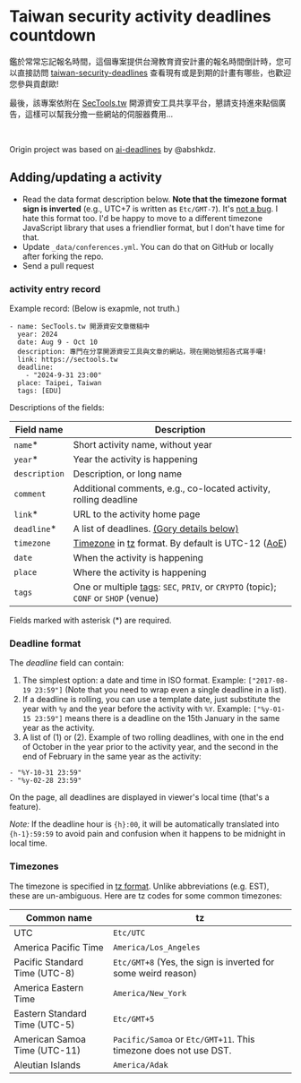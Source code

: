 # Taiwan security activity deadlines countdown

鑑於常常忘記報名時間，這個專案提供台灣教育資安計畫的報名時間倒計時，您可以直接訪問 [taiwan-security-deadlines](https://stwater20.github.io/taiwan-security-deadlines) 查看現有或是到期的計畫有哪些，也歡迎您參與貢獻歐!

最後，該專案依附在 [SecTools.tw](https://sectools.tw) 開源資安工具共享平台，懇請支持進來點個廣告，這樣可以幫我分擔一些網站的伺服器費用...

<br>

Origin project was based on [ai-deadlines](https://aideadlin.es) by @abshkdz.

## Adding/updating a activity

* Read the data format description below. **Note that the timezone format sign is inverted** (e.g., UTC+7 is written as `Etc/GMT-7`). It's [not a bug][0]. I hate this format too. I'd be happy to move to a different timezone JavaScript library that uses a friendlier format, but I don't have time for that.
* Update `_data/conferences.yml`. You can do that on GitHub or locally after forking the repo.
* Send a pull request

### activity entry record

Example record: (Below is exapmle, not truth.)

```
- name: SecTools.tw 開源資安文章徵稿中
  year: 2024
  date: Aug 9 - Oct 10
  description: 專門在分享開源資安工具與文章的網站，現在開始號招各式寫手囉!
  link: https://sectools.tw
  deadline:
    - "2024-9-31 23:00"
  place: Taipei, Taiwan
  tags: [EDU]
```

Descriptions of the fields:

| Field name    | Description                                                                             |
|---------------|-----------------------------------------------------------------------------------------|
| `name`\*      | Short activity name, without year                                                     |
| `year`\*      | Year the activity is happening                                                        |
| `description` | Description, or long name                                                               |
| `comment`     | Additional comments, e.g., co-located activity, rolling deadline                      |
| `link`\*      | URL to the activity home page                                                         |
| `deadline`\*  | A list of deadlines. [(Gory details below)][4]                                          |
| `timezone`    | [Timezone][5] in [tz][1] format. By default is UTC-12 ([AoE][2])                        |
| `date`        | When the activity is happening                                                        |
| `place`       | Where the activity is happening                                                       |
| `tags`        | One or multiple [tags][3]: `SEC`, `PRIV`, or `CRYPTO` (topic); `CONF` or `SHOP` (venue) |

Fields marked with asterisk (\*) are required.


### Deadline format

The *deadline* field can contain:

1. The simplest option: a date and time in ISO format. Example: `["2017-08-19 23:59"]` (Note that you need to wrap even a single deadline in a list).
2. If a deadline is rolling, you can use a template date, just substitute the
   year with `%y` and the year before the activity with `%Y`. Example:
   `["%y-01-15 23:59"]` means there is a deadline on the 15th January in the
   same year as the activity.
2. A list of (1) or (2). Example of two rolling deadlines, with one in the end
   of October in the year prior to the activity year, and the second in the
   end of February in the same year as the activity:
  ```
  - "%Y-10-31 23:59"
  - "%y-02-28 23:59"
  ```

On the page, all deadlines are displayed in viewer's local time (that's a feature).

*Note:* If the deadline hour is `{h}:00`, it will be automatically translated into `{h-1}:59:59` to avoid pain and confusion when it happens to be midnight in local time.

### Timezones

The timezone is specified in [tz format][1]. Unlike abbreviations (e.g. EST), these are un-ambiguous. Here are tz codes for some common timezones:

| Common name                   | tz                                                                 |
|-------------------------------|--------------------------------------------------------------------|
| UTC                           | `Etc/UTC`                                                          |
| America Pacific Time          | `America/Los_Angeles`                                              |
| Pacific Standard Time (UTC-8) | `Etc/GMT+8` (Yes, the sign is inverted for some weird reason)      |
| America Eastern Time          | `America/New_York`                                                 |
| Eastern Standard Time (UTC-5) | `Etc/GMT+5`                                                        |
| American Samoa Time (UTC-11)  | `Pacific/Samoa` or `Etc/GMT+11`. This timezone does not use DST.   |
| Aleutian Islands              | `America/Adak`                                                     |

[0]: https://momentjs.com/timezone/docs/#/zone-object/offset/
[1]: https://en.wikipedia.org/wiki/List_of_tz_database_time_zones
[2]: https://www.timeanddate.com/time/zones/aoe
[3]: _data/types.yml
[4]: #deadline-format
[5]: #timezones

